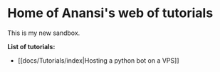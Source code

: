 # Home of Anansi's web of tutorials

This is my new sandbox.

**List of tutorials:**

*  [[docs/Tutorials/index|Hosting a python bot on a VPS]]

